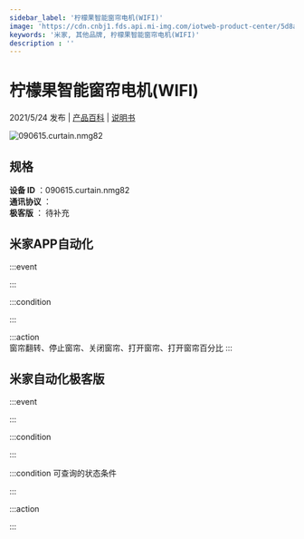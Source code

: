 ```yaml
---
sidebar_label: '柠檬果智能窗帘电机(WIFI)'
image: 'https://cdn.cnbj1.fds.api.mi-img.com/iotweb-product-center/5d8a84a9cbcc115a016d2a4e041a385e_168.png?GalaxyAccessKeyId=AKVGLQWBOVIRQ3XLEW&Expires=9223372036854775807&Signature=tLcPPdKJJUrv5GST835JPfNmB14='
keywords: '米家, 其他品牌, 柠檬果智能窗帘电机(WIFI)'
description : ''
---
```

# 柠檬果智能窗帘电机(WIFI)

2021/5/24 发布 | [产品百科](https://home.mi.com/webapp/content/baike/product/index.html?model=090615.curtain.nmg82/) | [说明书](https://home.mi.com/views/introduction.html?model=090615.curtain.nmg82&region=cn)

![090615.curtain.nmg82](https://cdn.cnbj1.fds.api.mi-img.com/iotweb-product-center/5d8a84a9cbcc115a016d2a4e041a385e_168.png?GalaxyAccessKeyId=AKVGLQWBOVIRQ3XLEW&Expires=9223372036854775807&Signature=tLcPPdKJJUrv5GST835JPfNmB14=)

## 规格  
> 
**设备 ID** ：090615.curtain.nmg82  
**通讯协议** ：  
**极客版**  ： 待补充 


## 米家APP自动化  

:::event  

:::

:::condition  

:::

:::action   
窗帘翻转、停止窗帘、关闭窗帘、打开窗帘、打开窗帘百分比
:::

## 米家自动化极客版  

:::event  

:::

:::condition  

:::

:::condition 可查询的状态条件  

:::

:::action  

:::

        
